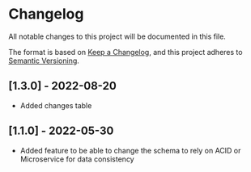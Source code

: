 # Changelog

All notable changes to this project will be documented in this file.

The format is based on [Keep a Changelog](https://keepachangelog.com/en/1.0.0/),
and this project adheres to [Semantic Versioning](https://semver.org/spec/v2.0.0.html).

## [1.3.0] - 2022-08-20

- Added changes table

## [1.1.0] - 2022-05-30

- Added feature to be able to change the schema to rely on ACID or Microservice for data consistency

